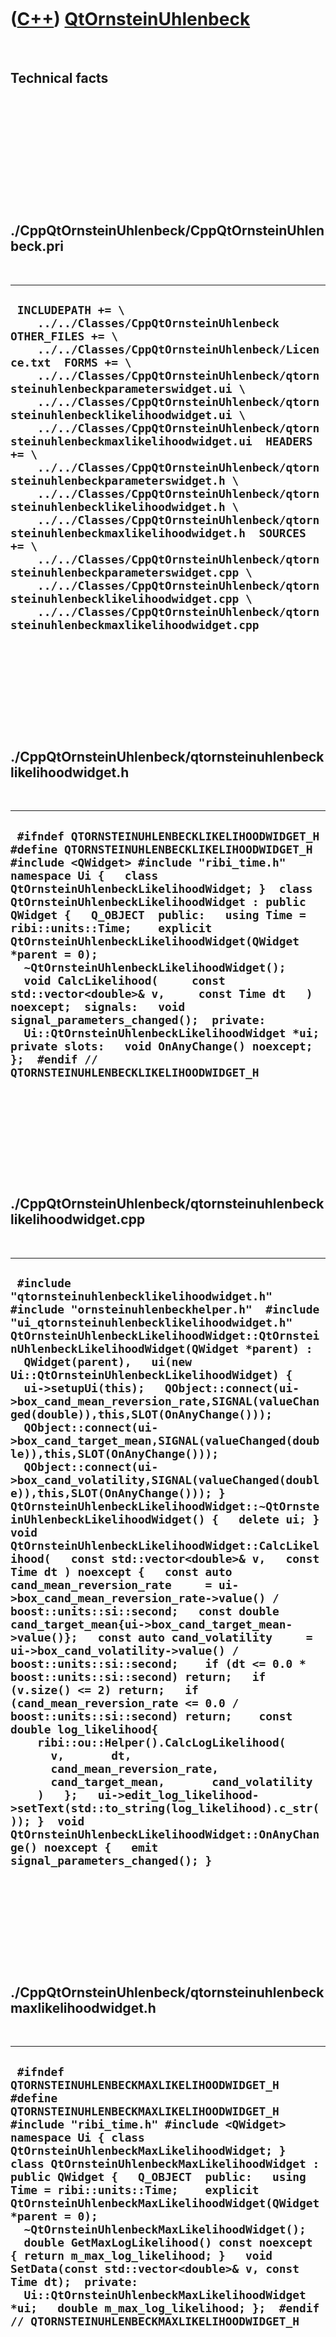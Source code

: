 
 

 

 

 

 

([C++](Cpp.md)) [QtOrnsteinUhlenbeck](CppQtOrnsteinUhlenbeck.md)
==================================================================

 

Technical facts
---------------

 

 

 

 

 

 

./CppQtOrnsteinUhlenbeck/CppQtOrnsteinUhlenbeck.pri
---------------------------------------------------

 

  --------------------------------------------------------------------------------------------------------------------------------------------------------------------------------------------------------------------------------------------------------------------------------------------------------------------------------------------------------------------------------------------------------------------------------------------------------------------------------------------------------------------------------------------------------------------------------------------------------------------------------------------------------------------------------------------------------------------------------------------------------------------------------------------------------------------------------------------------------------------------------------------------------------------------------------------------
  ` INCLUDEPATH += \     ../../Classes/CppQtOrnsteinUhlenbeck  OTHER_FILES += \     ../../Classes/CppQtOrnsteinUhlenbeck/Licence.txt  FORMS += \     ../../Classes/CppQtOrnsteinUhlenbeck/qtornsteinuhlenbeckparameterswidget.ui \     ../../Classes/CppQtOrnsteinUhlenbeck/qtornsteinuhlenbecklikelihoodwidget.ui \     ../../Classes/CppQtOrnsteinUhlenbeck/qtornsteinuhlenbeckmaxlikelihoodwidget.ui  HEADERS += \     ../../Classes/CppQtOrnsteinUhlenbeck/qtornsteinuhlenbeckparameterswidget.h \     ../../Classes/CppQtOrnsteinUhlenbeck/qtornsteinuhlenbecklikelihoodwidget.h \     ../../Classes/CppQtOrnsteinUhlenbeck/qtornsteinuhlenbeckmaxlikelihoodwidget.h  SOURCES += \     ../../Classes/CppQtOrnsteinUhlenbeck/qtornsteinuhlenbeckparameterswidget.cpp \     ../../Classes/CppQtOrnsteinUhlenbeck/qtornsteinuhlenbecklikelihoodwidget.cpp \     ../../Classes/CppQtOrnsteinUhlenbeck/qtornsteinuhlenbeckmaxlikelihoodwidget.cpp`
  --------------------------------------------------------------------------------------------------------------------------------------------------------------------------------------------------------------------------------------------------------------------------------------------------------------------------------------------------------------------------------------------------------------------------------------------------------------------------------------------------------------------------------------------------------------------------------------------------------------------------------------------------------------------------------------------------------------------------------------------------------------------------------------------------------------------------------------------------------------------------------------------------------------------------------------------------

 

 

 

 

 

./CppQtOrnsteinUhlenbeck/qtornsteinuhlenbecklikelihoodwidget.h
--------------------------------------------------------------

 

  --------------------------------------------------------------------------------------------------------------------------------------------------------------------------------------------------------------------------------------------------------------------------------------------------------------------------------------------------------------------------------------------------------------------------------------------------------------------------------------------------------------------------------------------------------------------------------------------------------------------------------------------------------------------------------------------------------------------------------------------------
  ` #ifndef QTORNSTEINUHLENBECKLIKELIHOODWIDGET_H #define QTORNSTEINUHLENBECKLIKELIHOODWIDGET_H  #include <QWidget> #include "ribi_time.h"  namespace Ui {   class QtOrnsteinUhlenbeckLikelihoodWidget; }  class QtOrnsteinUhlenbeckLikelihoodWidget : public QWidget {   Q_OBJECT  public:   using Time = ribi::units::Time;    explicit QtOrnsteinUhlenbeckLikelihoodWidget(QWidget *parent = 0);   ~QtOrnsteinUhlenbeckLikelihoodWidget();    void CalcLikelihood(     const std::vector<double>& v,     const Time dt   ) noexcept;  signals:   void signal_parameters_changed();  private:   Ui::QtOrnsteinUhlenbeckLikelihoodWidget *ui;  private slots:   void OnAnyChange() noexcept; };  #endif // QTORNSTEINUHLENBECKLIKELIHOODWIDGET_H`
  --------------------------------------------------------------------------------------------------------------------------------------------------------------------------------------------------------------------------------------------------------------------------------------------------------------------------------------------------------------------------------------------------------------------------------------------------------------------------------------------------------------------------------------------------------------------------------------------------------------------------------------------------------------------------------------------------------------------------------------------------

 

 

 

 

 

./CppQtOrnsteinUhlenbeck/qtornsteinuhlenbecklikelihoodwidget.cpp
----------------------------------------------------------------

 

  ---------------------------------------------------------------------------------------------------------------------------------------------------------------------------------------------------------------------------------------------------------------------------------------------------------------------------------------------------------------------------------------------------------------------------------------------------------------------------------------------------------------------------------------------------------------------------------------------------------------------------------------------------------------------------------------------------------------------------------------------------------------------------------------------------------------------------------------------------------------------------------------------------------------------------------------------------------------------------------------------------------------------------------------------------------------------------------------------------------------------------------------------------------------------------------------------------------------------------------------------------------------------------------------------------------------------------------------------------------------------------------------------------------------------------------------------------------------------------------------------------------------------------------------------------------------------------------------------------------------------------------------------------------------------------------------------------------------------
  ` #include "qtornsteinuhlenbecklikelihoodwidget.h"  #include "ornsteinuhlenbeckhelper.h"  #include "ui_qtornsteinuhlenbecklikelihoodwidget.h"   QtOrnsteinUhlenbeckLikelihoodWidget::QtOrnsteinUhlenbeckLikelihoodWidget(QWidget *parent) :   QWidget(parent),   ui(new Ui::QtOrnsteinUhlenbeckLikelihoodWidget) {   ui->setupUi(this);   QObject::connect(ui->box_cand_mean_reversion_rate,SIGNAL(valueChanged(double)),this,SLOT(OnAnyChange()));   QObject::connect(ui->box_cand_target_mean,SIGNAL(valueChanged(double)),this,SLOT(OnAnyChange()));   QObject::connect(ui->box_cand_volatility,SIGNAL(valueChanged(double)),this,SLOT(OnAnyChange())); }  QtOrnsteinUhlenbeckLikelihoodWidget::~QtOrnsteinUhlenbeckLikelihoodWidget() {   delete ui; }  void QtOrnsteinUhlenbeckLikelihoodWidget::CalcLikelihood(   const std::vector<double>& v,   const Time dt ) noexcept {   const auto cand_mean_reversion_rate     = ui->box_cand_mean_reversion_rate->value() / boost::units::si::second;   const double cand_target_mean{ui->box_cand_target_mean->value()};   const auto cand_volatility     = ui->box_cand_volatility->value() / boost::units::si::second;    if (dt <= 0.0 * boost::units::si::second) return;   if (v.size() <= 2) return;   if (cand_mean_reversion_rate <= 0.0 / boost::units::si::second) return;    const double log_likelihood{     ribi::ou::Helper().CalcLogLikelihood(       v,       dt,       cand_mean_reversion_rate,       cand_target_mean,       cand_volatility     )   };   ui->edit_log_likelihood->setText(std::to_string(log_likelihood).c_str()); }  void QtOrnsteinUhlenbeckLikelihoodWidget::OnAnyChange() noexcept {   emit signal_parameters_changed(); }`
  ---------------------------------------------------------------------------------------------------------------------------------------------------------------------------------------------------------------------------------------------------------------------------------------------------------------------------------------------------------------------------------------------------------------------------------------------------------------------------------------------------------------------------------------------------------------------------------------------------------------------------------------------------------------------------------------------------------------------------------------------------------------------------------------------------------------------------------------------------------------------------------------------------------------------------------------------------------------------------------------------------------------------------------------------------------------------------------------------------------------------------------------------------------------------------------------------------------------------------------------------------------------------------------------------------------------------------------------------------------------------------------------------------------------------------------------------------------------------------------------------------------------------------------------------------------------------------------------------------------------------------------------------------------------------------------------------------------------------

 

 

 

 

 

./CppQtOrnsteinUhlenbeck/qtornsteinuhlenbeckmaxlikelihoodwidget.h
-----------------------------------------------------------------

 

  -------------------------------------------------------------------------------------------------------------------------------------------------------------------------------------------------------------------------------------------------------------------------------------------------------------------------------------------------------------------------------------------------------------------------------------------------------------------------------------------------------------------------------------------------------------------------------------------------------------------------------------------------------------------------------------------------------------------------------------------------------------
  ` #ifndef QTORNSTEINUHLENBECKMAXLIKELIHOODWIDGET_H #define QTORNSTEINUHLENBECKMAXLIKELIHOODWIDGET_H  #include "ribi_time.h" #include <QWidget>  namespace Ui { class QtOrnsteinUhlenbeckMaxLikelihoodWidget; }  class QtOrnsteinUhlenbeckMaxLikelihoodWidget : public QWidget {   Q_OBJECT  public:   using Time = ribi::units::Time;    explicit QtOrnsteinUhlenbeckMaxLikelihoodWidget(QWidget *parent = 0);   ~QtOrnsteinUhlenbeckMaxLikelihoodWidget();    double GetMaxLogLikelihood() const noexcept { return m_max_log_likelihood; }   void SetData(const std::vector<double>& v, const Time dt);  private:   Ui::QtOrnsteinUhlenbeckMaxLikelihoodWidget *ui;   double m_max_log_likelihood; };  #endif // QTORNSTEINUHLENBECKMAXLIKELIHOODWIDGET_H`
  -------------------------------------------------------------------------------------------------------------------------------------------------------------------------------------------------------------------------------------------------------------------------------------------------------------------------------------------------------------------------------------------------------------------------------------------------------------------------------------------------------------------------------------------------------------------------------------------------------------------------------------------------------------------------------------------------------------------------------------------------------------

 

 

 

 

 

./CppQtOrnsteinUhlenbeck/qtornsteinuhlenbeckmaxlikelihoodwidget.cpp
-------------------------------------------------------------------

 

  -----------------------------------------------------------------------------------------------------------------------------------------------------------------------------------------------------------------------------------------------------------------------------------------------------------------------------------------------------------------------------------------------------------------------------------------------------------------------------------------------------------------------------------------------------------------------------------------------------------------------------------------------------------------------------------------------------------------------------------------------------------------------------------------------------------------------------------------------------------------------------------------------------------------------------------------------------------------------------------------------------------------------------------------------------------------------------------------------------------------------------------------------------------------------------------------------------------------------------------------------------------------------------------------------------------------------------------------------------
  ` #include "qtornsteinuhlenbeckmaxlikelihoodwidget.h"  #include "ornsteinuhlenbeckhelper.h"  #include "ui_qtornsteinuhlenbeckmaxlikelihoodwidget.h"  QtOrnsteinUhlenbeckMaxLikelihoodWidget::QtOrnsteinUhlenbeckMaxLikelihoodWidget(QWidget *parent) :   QWidget(parent),   ui(new Ui::QtOrnsteinUhlenbeckMaxLikelihoodWidget),   m_max_log_likelihood{0.0} {   ui->setupUi(this); }  QtOrnsteinUhlenbeckMaxLikelihoodWidget::~QtOrnsteinUhlenbeckMaxLikelihoodWidget() {   delete ui; }  void QtOrnsteinUhlenbeckMaxLikelihoodWidget::SetData(   const std::vector<double>& v,   const Time dt ) {   auto mean_reversion_rate_hat = 0.0 / boost::units::si::second;   double target_mean_hat = 0.0;   auto volatility_hat = 0.0 / boost::units::si::second;   ribi::ou::Helper().CalcMaxLikelihood(v,dt,mean_reversion_rate_hat,target_mean_hat,volatility_hat);   ui->edit_lambda_hat->setText(std::to_string(mean_reversion_rate_hat.value()).c_str());   ui->edit_mu_hat->setText(std::to_string(target_mean_hat).c_str());   ui->edit_sigma_hat->setText(std::to_string(volatility_hat.value()).c_str());   m_max_log_likelihood     = ribi::ou::Helper().CalcLogLikelihood(       v,dt,mean_reversion_rate_hat,target_mean_hat,volatility_hat     );   ui->edit_max_log_likelihood->setText(std::to_string(m_max_log_likelihood).c_str()); }`
  -----------------------------------------------------------------------------------------------------------------------------------------------------------------------------------------------------------------------------------------------------------------------------------------------------------------------------------------------------------------------------------------------------------------------------------------------------------------------------------------------------------------------------------------------------------------------------------------------------------------------------------------------------------------------------------------------------------------------------------------------------------------------------------------------------------------------------------------------------------------------------------------------------------------------------------------------------------------------------------------------------------------------------------------------------------------------------------------------------------------------------------------------------------------------------------------------------------------------------------------------------------------------------------------------------------------------------------------------------

 

 

 

 

 

./CppQtOrnsteinUhlenbeck/qtornsteinuhlenbeckparameterswidget.h
--------------------------------------------------------------

 

  ----------------------------------------------------------------------------------------------------------------------------------------------------------------------------------------------------------------------------------------------------------------------------------------------------------------------------------------------------------------------------------------------------------------------------------------------------------------------------------------------------------------------------------------------------------------------------------------------------------------------------------------------------------------------------------------------------------------------------------------------------------------------------------------------------------------------------------------------------------------------------------------------------------------------------------------------------------------------------------------------------------------------------------------------------------------------------------------------------------
  ` #ifndef QTORNSTEINUHLENBECKPARAMETERSWIDGET_H #define QTORNSTEINUHLENBECKPARAMETERSWIDGET_H  #include "rate.h" #include "ribi_time.h" #include <QWidget>  namespace Ui { class QtOrnsteinUhlenbeckParametersWidget; }  class QtOrnsteinUhlenbeckParametersWidget : public QWidget {   Q_OBJECT  public:   using Rate = ribi::units::Rate;   using Time = ribi::units::Time;    explicit QtOrnsteinUhlenbeckParametersWidget(QWidget *parent = 0);   ~QtOrnsteinUhlenbeckParametersWidget();    double GetInitValue() const noexcept;   Time GetTimestep() const noexcept;   Time GetEndTime() const noexcept;    ///mean reversion rate: theta on Wikipedia, lambda by van den Berg   Rate GetMeanReversionRate() const noexcept;    ///Target mean: mu   double GetTargetMean() const noexcept;    ///noise: sigma   Rate GetVolatility() const noexcept;    int GetSeed() const noexcept;  signals:   void signal_parameters_changed();  private:   Ui::QtOrnsteinUhlenbeckParametersWidget *ui;  private slots:   void OnAnyChange() noexcept; };  #endif // QTORNSTEINUHLENBECKPARAMETERSWIDGET_H`
  ----------------------------------------------------------------------------------------------------------------------------------------------------------------------------------------------------------------------------------------------------------------------------------------------------------------------------------------------------------------------------------------------------------------------------------------------------------------------------------------------------------------------------------------------------------------------------------------------------------------------------------------------------------------------------------------------------------------------------------------------------------------------------------------------------------------------------------------------------------------------------------------------------------------------------------------------------------------------------------------------------------------------------------------------------------------------------------------------------------

 

 

 

 

 

./CppQtOrnsteinUhlenbeck/qtornsteinuhlenbeckparameterswidget.cpp
----------------------------------------------------------------

 

  ---------------------------------------------------------------------------------------------------------------------------------------------------------------------------------------------------------------------------------------------------------------------------------------------------------------------------------------------------------------------------------------------------------------------------------------------------------------------------------------------------------------------------------------------------------------------------------------------------------------------------------------------------------------------------------------------------------------------------------------------------------------------------------------------------------------------------------------------------------------------------------------------------------------------------------------------------------------------------------------------------------------------------------------------------------------------------------------------------------------------------------------------------------------------------------------------------------------------------------------------------------------------------------------------------------------------------------------------------------------------------------------------------------------------------------------------------------------------------------------------------------------------------------------------------------------------------------------------------------------------------------------------------------------------------------------------------------------------------------------------------------------------------------------------------------------------------------------------------------------------------------------------------------------------------------------------------------------------------------------------------------------------------------------------------------------------------------------------------------------------------------------------------------------------------------------------------------------------------------------------------------------------------------------------------------------------
  ` #include "qtornsteinuhlenbeckparameterswidget.h"  #include "ornsteinuhlenbeck.h"  #include "ui_qtornsteinuhlenbeckparameterswidget.h"  QtOrnsteinUhlenbeckParametersWidget::QtOrnsteinUhlenbeckParametersWidget(QWidget *parent) :   QWidget(parent),   ui(new Ui::QtOrnsteinUhlenbeckParametersWidget) {   ui->setupUi(this);    QObject::connect(ui->box_dt,SIGNAL(valueChanged(double)),this,SLOT(OnAnyChange()));   QObject::connect(ui->box_init_x,SIGNAL(valueChanged(double)),this,SLOT(OnAnyChange()));   QObject::connect(ui->box_t_end,SIGNAL(valueChanged(double)),this,SLOT(OnAnyChange()));   QObject::connect(ui->box_mean_reversion_rate,SIGNAL(valueChanged(double)),this,SLOT(OnAnyChange()));   QObject::connect(ui->box_target_mean,SIGNAL(valueChanged(double)),this,SLOT(OnAnyChange()));   QObject::connect(ui->box_volatility,SIGNAL(valueChanged(double)),this,SLOT(OnAnyChange()));   QObject::connect(ui->box_seed,SIGNAL(valueChanged(int)),this,SLOT(OnAnyChange())); }  QtOrnsteinUhlenbeckParametersWidget::~QtOrnsteinUhlenbeckParametersWidget() {   delete ui; }  double QtOrnsteinUhlenbeckParametersWidget::GetInitValue() const noexcept {   return ui->box_init_x->value(); }  QtOrnsteinUhlenbeckParametersWidget::Time   QtOrnsteinUhlenbeckParametersWidget::GetTimestep() const noexcept {   return ui->box_dt->value() * boost::units::si::second; }  QtOrnsteinUhlenbeckParametersWidget::Time   QtOrnsteinUhlenbeckParametersWidget::GetEndTime() const noexcept {   return ui->box_t_end->value() * boost::units::si::second; }  QtOrnsteinUhlenbeckParametersWidget::Rate   QtOrnsteinUhlenbeckParametersWidget::GetMeanReversionRate() const noexcept {   return ui->box_mean_reversion_rate->value() / boost::units::si::second; }  double QtOrnsteinUhlenbeckParametersWidget::GetTargetMean() const noexcept {   return ui->box_target_mean->value(); }  QtOrnsteinUhlenbeckParametersWidget::Rate   QtOrnsteinUhlenbeckParametersWidget::GetVolatility() const noexcept {   return ui->box_volatility->value() / boost::units::si::second; }  int QtOrnsteinUhlenbeckParametersWidget::GetSeed() const noexcept {   return ui->box_seed->value(); }  void QtOrnsteinUhlenbeckParametersWidget::OnAnyChange() noexcept {   emit signal_parameters_changed(); }`
  ---------------------------------------------------------------------------------------------------------------------------------------------------------------------------------------------------------------------------------------------------------------------------------------------------------------------------------------------------------------------------------------------------------------------------------------------------------------------------------------------------------------------------------------------------------------------------------------------------------------------------------------------------------------------------------------------------------------------------------------------------------------------------------------------------------------------------------------------------------------------------------------------------------------------------------------------------------------------------------------------------------------------------------------------------------------------------------------------------------------------------------------------------------------------------------------------------------------------------------------------------------------------------------------------------------------------------------------------------------------------------------------------------------------------------------------------------------------------------------------------------------------------------------------------------------------------------------------------------------------------------------------------------------------------------------------------------------------------------------------------------------------------------------------------------------------------------------------------------------------------------------------------------------------------------------------------------------------------------------------------------------------------------------------------------------------------------------------------------------------------------------------------------------------------------------------------------------------------------------------------------------------------------------------------------------------------

 

 

 

 

 

 

This page has been created by the [tool](Tools.md)
[CodeToHtml](ToolCodeToHtml.md)
